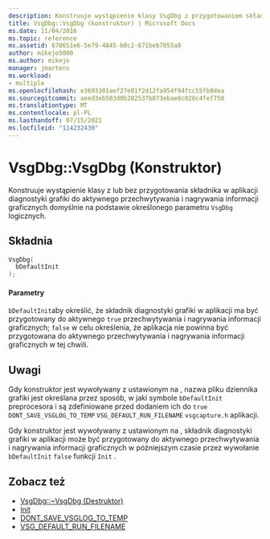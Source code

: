 ```yaml
---
description: Konstruuje wystąpienie klasy VsgDbg z przygotowaniem składnika diagnostyki grafiki w aplikacji lub bez niego do aktywnego przechwytywania i nagrywania informacji graficznych na podstawie określonego parametru logicznych.
title: VsgDbg::VsgDbg (konstruktor) | Microsoft Docs
ms.date: 11/04/2016
ms.topic: reference
ms.assetid: 670651e6-5e79-4845-b0c2-671beb7055a8
author: mikejo5000
ms.author: mikejo
manager: jmartens
ms.workload:
- multiple
ms.openlocfilehash: e3693301aef27e01f2d12fa954f94fcc55fb8dea
ms.sourcegitcommit: aeed3eb503d0b282537b073ebae8c028c4fef750
ms.translationtype: MT
ms.contentlocale: pl-PL
ms.lasthandoff: 07/15/2021
ms.locfileid: "114232430"
---
```

# <a name="vsgdbgvsgdbg-constructor"></a>VsgDbg::VsgDbg (Konstruktor)
Konstruuje wystąpienie klasy z lub bez przygotowania składnika w aplikacji diagnostyki grafiki do aktywnego przechwytywania i nagrywania informacji graficznych domyślnie na podstawie określonego parametru `VsgDbg` logicznych.

## <a name="syntax"></a>Składnia

```C++
VsgDbg(
  bDefaultInit
);
```

#### <a name="parameters"></a>Parametry
 `bDefaultInit`aby określić, że składnik diagnostyki grafiki w aplikacji ma być przygotowany do aktywnego `true` przechwytywania i nagrywania informacji graficznych; `false` w celu określenia, że aplikacja nie powinna być przygotowana do aktywnego przechwytywania i nagrywania informacji graficznych w tej chwili.

## <a name="remarks"></a>Uwagi
 Gdy konstruktor jest wywoływany z ustawionym na , nazwa pliku dziennika grafiki jest określana przez sposób, w jaki symbole `bDefaultInit` preprocesora i są zdefiniowane przed dodaniem ich do `true` `DONT_SAVE_VSGLOG_TO_TEMP` `VSG_DEFAULT_RUN_FILENAME` `vsgcapture.h` aplikacji.

 Gdy konstruktor jest wywoływany z ustawionym na , składnik diagnostyki grafiki w aplikacji może być przygotowany do aktywnego przechwytywania i nagrywania informacji graficznych w późniejszym czasie przez wywołanie `bDefaultInit` `false` funkcji `Init` .

## <a name="see-also"></a>Zobacz też
- [VsgDbg::~VsgDbg (Destruktor)](vsgdbg-tilde-vsgdbg-destructor.md)
- [Init](init.md)
- [DONT_SAVE_VSGLOG_TO_TEMP](dont-save-vsglog-to-temp.md)
- [VSG_DEFAULT_RUN_FILENAME](vsg-default-run-filename.md)
